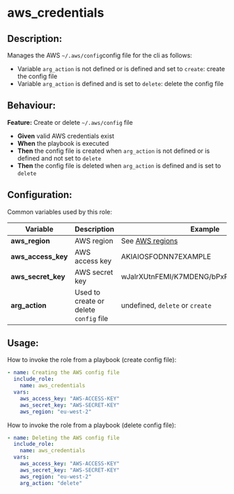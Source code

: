 # aws_credentials

## Description:

Manages the AWS `~/.aws/config`config file for the cli as follows:
- Variable `arg_action` is not defined or is defined and set to `create`: create the config file
- Variable `arg_action` is defined and is set to `delete`: delete the config file


## Behaviour:

**Feature:** Create or delete `~/.aws/config` file  
- **Given** valid AWS credentials exist
- **When** the playbook is executed 
- **Then** the config file is created when `arg_action` is not defined or is defined and not set to `delete`
- **Then** the config file is deleted when `arg_action` is defined and is set to `delete`

## Configuration:

Common variables used by this role:

| Variable | Description | Example |
|-----|-----|-----|
| **aws_region** | AWS region | See [AWS regions](http://docs.aws.amazon.com/general/latest/gr/rande.html#ec2_region) |
| **aws_access_key** | AWS access key | AKIAIOSFODNN7EXAMPLE |
| **aws_secret_key** | AWS secret key | wJalrXUtnFEMI/K7MDENG/bPxRfiCYEXAMPLEKEY |
| **arg_action** | Used to create or delete `config` file | undefined, `delete` or `create` |

## Usage:

How to invoke the role from a playbook (create config file):

```yaml
- name: Creating the AWS config file
  include_role:
    name: aws_credentials
  vars:
    aws_access_key: "AWS-ACCESS-KEY"
    aws_secret_key: "AWS-SECRET-KEY"
    aws_region: "eu-west-2"
```

How to invoke the role from a playbook (delete config file):

```yaml
- name: Deleting the AWS config file
  include_role:
    name: aws_credentials
  vars:
    aws_access_key: "AWS-ACCESS-KEY"
    aws_secret_key: "AWS-SECRET-KEY"
    aws_region: "eu-west-2"
    arg_action: "delete"
```
